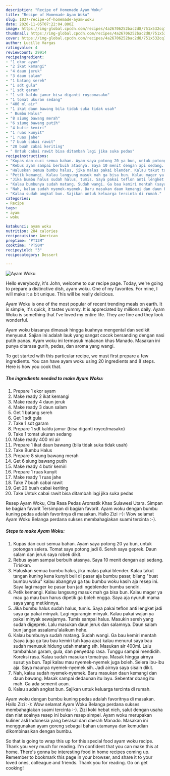 ```yaml
---
description: "Recipe of Homemade Ayam Woku"
title: "Recipe of Homemade Ayam Woku"
slug: 1037-recipe-of-homemade-ayam-woku
date: 2020-11-05T07:22:04.800Z
image: https://img-global.cpcdn.com/recipes/4a26706252bac2d8/751x532cq70/ayam-woku-foto-resep-utama.jpg
thumbnail: https://img-global.cpcdn.com/recipes/4a26706252bac2d8/751x532cq70/ayam-woku-foto-resep-utama.jpg
cover: https://img-global.cpcdn.com/recipes/4a26706252bac2d8/751x532cq70/ayam-woku-foto-resep-utama.jpg
author: Lucille Vargas
ratingvalue: 4
reviewcount: 29914
recipeingredient:
- "1 ekor ayam"
- "2 ikat kemangi"
- "4 daun jeruk"
- "3 daun salam"
- "1 batang sereh"
- "1 sdt gula"
- "1 sdt garam"
- "1 sdt kaldu jamur bisa diganti roycomasako"
- "1 tomat ukuran sedang"
- "400 ml air"
- "1 ikat daun bawang bila tidak suka tidak usah"
- " Bumbu Halus"
- "8 siung bawang merah"
- "6 siung bawang putih"
- "4 butir kemiri"
- "1 ruas kunyit"
- "1 ruas jahe"
- "7 buah cabai rawit"
- "20 buah cabai keriting"
- " Untuk cabai rawit bisa ditambah lagi jika suka pedas"
recipeinstructions:
- "Kupas dan cuci semua bahan. Ayam saya potong 20 ya bun, untuk potongan selera. Tomat saya potong jadi 8. Sereh saya geprek. Daun salam dan jeruk saya robek dikit."
- "Rebus ayam sampai berbuih atasnya. Saya 10 menit dengan api sedang. Tiriskan."
- "Haluskan semua bumbu halus, jika malas pakai blender. Kalau takut tangan kuning kena kunyit beli di pasar aja bumbu pasar, bilang &#34;buat bumbu woku&#34; kalau abangnya ga tau bumbu woku kasih aja resep ini. Saya lagi mager ke pasar bun jadi ngeblender bumbu sendiri."
- "Petik kemangi. Kalau langsung masuk mah ga bisa bun. Kalau mager ya mau ga mau bun harus dipetik ga boleh engga. Saya aja nyuruh mama saya yang metikinnya."
- "Jika bumbu halus sudah halus, tumis. Saya pakai teflon anti lengket jadi saya ga pakai minyak. Lagi ngurangin minyak. Kalau pakai wajan ya pakai minyak sewajarnya. Tumis sampai halus. Masukin sereh yang sudah digeprek. Lalu masukan daun jeruk dan salamnya. Daun salam bun jangan assalamu&#39;alaikum hehe."
- "Kalau bumbunya sudah matang. Sudah wangi. Ga bau kemiri mentah (saya juga ga tau bau kemiri tuh kaya apa) kalau menurut saya bau sudah menusuk hidung udah matang sih. Masukan air 400ml. Lalu tambahkan garam, gula, dan penyedap rasa. Tunggu sampai mendidih. Koreksi rasa. Kalau sudah masukan tomatnya. Masak hingga airnya susut ya bun. Tapi kalau mau nyemek-nyemek juga boleh. Selera ibu-ibu aja. Saya maunya nyemek-nyemek sih. Jadi airnya saya sisain dikit."
- "Nah, kalau sudah nyemek-nyemek. Baru masukan daun kemangi dan daun bawang. Masak sampai dedaunan itu layu. Sebentar doang itu mah. Ga ada semenit acan."
- "Kalau sudah angkat bun. Sajikan untuk keluarga tercinta di rumah."
categories:
- Recipe
tags:
- ayam
- woku

katakunci: ayam woku 
nutrition: 284 calories
recipecuisine: American
preptime: "PT12M"
cooktime: "PT50M"
recipeyield: "3"
recipecategory: Dessert

---
```



![Ayam Woku](https://img-global.cpcdn.com/recipes/4a26706252bac2d8/751x532cq70/ayam-woku-foto-resep-utama.jpg)

Hello everybody, it's John, welcome to our recipe page. Today, we're going to prepare a distinctive dish, ayam woku. One of my favorites. For mine, I will make it a bit unique. This will be really delicious.

Ayam Woku is one of the most popular of recent trending meals on earth. It is simple, it's quick, it tastes yummy. It is appreciated by millions daily. Ayam Woku is something that I've loved my entire life. They are fine and they look wonderful.

Ayam woku biasanya dimasak hingga kuahnya mengental dan sedikit menyusut. Sajian ini adalah lauk yang sangat cocok bersanding dengan nasi putih panas. Ayam woku ini termasuk makanan khas Manado. Masakan ini punya citarasa gurih, pedas, dan aroma yang wangi.


To get started with this particular recipe, we must first prepare a few ingredients. You can have ayam woku using 20 ingredients and 8 steps. Here is how you cook that.

<!--inarticleads1-->

##### The ingredients needed to make Ayam Woku:

1. Prepare 1 ekor ayam
1. Make ready 2 ikat kemangi
1. Make ready 4 daun jeruk
1. Make ready 3 daun salam
1. Get 1 batang sereh
1. Get 1 sdt gula
1. Take 1 sdt garam
1. Prepare 1 sdt kaldu jamur (bisa diganti royco/masako)
1. Take 1 tomat ukuran sedang
1. Make ready 400 ml air
1. Prepare 1 ikat daun bawang (bila tidak suka tidak usah)
1. Take  Bumbu Halus
1. Prepare 8 siung bawang merah
1. Get 6 siung bawang putih
1. Make ready 4 butir kemiri
1. Prepare 1 ruas kunyit
1. Make ready 1 ruas jahe
1. Take 7 buah cabai rawit
1. Get 20 buah cabai keriting
1. Take  Untuk cabai rawit bisa ditambah lagi jika suka pedas


Resep Ayam Woku, Cita Rasa Pedas Aromatik Khas Sulawesi Utara. Simpan ke bagian favorit Tersimpan di bagian favorit. Ayam woku dengan bumbu kuning pedas adalah favoritnya di masakan. Hallo Zizi :-): Wow selamat Ayam Woku Belanga perdana sukses membahagiakan suami tercinta :-). 

<!--inarticleads2-->

##### Steps to make Ayam Woku:

1. Kupas dan cuci semua bahan. Ayam saya potong 20 ya bun, untuk potongan selera. Tomat saya potong jadi 8. Sereh saya geprek. Daun salam dan jeruk saya robek dikit.
1. Rebus ayam sampai berbuih atasnya. Saya 10 menit dengan api sedang. Tiriskan.
1. Haluskan semua bumbu halus, jika malas pakai blender. Kalau takut tangan kuning kena kunyit beli di pasar aja bumbu pasar, bilang &#34;buat bumbu woku&#34; kalau abangnya ga tau bumbu woku kasih aja resep ini. Saya lagi mager ke pasar bun jadi ngeblender bumbu sendiri.
1. Petik kemangi. Kalau langsung masuk mah ga bisa bun. Kalau mager ya mau ga mau bun harus dipetik ga boleh engga. Saya aja nyuruh mama saya yang metikinnya.
1. Jika bumbu halus sudah halus, tumis. Saya pakai teflon anti lengket jadi saya ga pakai minyak. Lagi ngurangin minyak. Kalau pakai wajan ya pakai minyak sewajarnya. Tumis sampai halus. Masukin sereh yang sudah digeprek. Lalu masukan daun jeruk dan salamnya. Daun salam bun jangan assalamu&#39;alaikum hehe.
1. Kalau bumbunya sudah matang. Sudah wangi. Ga bau kemiri mentah (saya juga ga tau bau kemiri tuh kaya apa) kalau menurut saya bau sudah menusuk hidung udah matang sih. Masukan air 400ml. Lalu tambahkan garam, gula, dan penyedap rasa. Tunggu sampai mendidih. Koreksi rasa. Kalau sudah masukan tomatnya. Masak hingga airnya susut ya bun. Tapi kalau mau nyemek-nyemek juga boleh. Selera ibu-ibu aja. Saya maunya nyemek-nyemek sih. Jadi airnya saya sisain dikit.
1. Nah, kalau sudah nyemek-nyemek. Baru masukan daun kemangi dan daun bawang. Masak sampai dedaunan itu layu. Sebentar doang itu mah. Ga ada semenit acan.
1. Kalau sudah angkat bun. Sajikan untuk keluarga tercinta di rumah.


Ayam woku dengan bumbu kuning pedas adalah favoritnya di masakan. Hallo Zizi :-): Wow selamat Ayam Woku Belanga perdana sukses membahagiakan suami tercinta :-). Zizi koki hebat nich, salut dengan usaha dan niat soalnya resep ini bukan resep simpel. Ayam woku merupakan kuliner asli Indonesia yang berasal dari daerah Manado. Masakan ini menggunakan ayam goreng sebagai bahan utamanya dan kemudian dikombinasikan dengan bumbu. 

So that is going to wrap this up for this special food ayam woku recipe. Thank you very much for reading. I'm confident that you can make this at home. There's gonna be interesting food in home recipes coming up. Remember to bookmark this page in your browser, and share it to your loved ones, colleague and friends. Thank you for reading. Go on get cooking!
